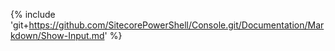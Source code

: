 {% include 'git+https://github.com/SitecorePowerShell/Console.git/Documentation/Markdown/Show-Input.md' %}
